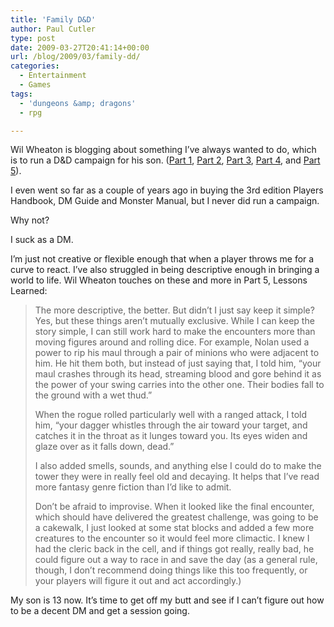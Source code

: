 ```yaml
---
title: 'Family D&D'
author: Paul Cutler
type: post
date: 2009-03-27T20:41:14+00:00
url: /blog/2009/03/family-dd/
categories:
  - Entertainment
  - Games
tags:
  - 'dungeons &amp; dragons'
  - rpg

---
```

Wil Wheaton is blogging about something I&#8217;ve always wanted to do, which is to run a D&D campaign for his son. ([Part 1][1], [Part 2][2], [Part 3][3], [Part 4][4], and [Part 5][5]).

I even went so far as a couple of years ago in buying the 3rd edition Players Handbook, DM Guide and Monster Manual, but I never did run a campaign.

Why not?

I suck as a DM.

I&#8217;m just not creative or flexible enough that when a player throws me for a curve to react. I&#8217;ve also struggled in being descriptive enough in bringing a world to life. Wil Wheaton touches on these and more in Part 5, Lessons Learned:

> The more descriptive, the better. But didn&#8217;t I just say keep it simple? Yes, but these things aren&#8217;t mutually exclusive. While I can keep the story simple, I can still work hard to make the encounters more than moving figures around and rolling dice. For example, Nolan used a power to rip his maul through a pair of minions who were adjacent to him. He hit them both, but instead of just saying that, I told him, &#8220;your maul crashes through its head, streaming blood and gore behind it as the power of your swing carries into the other one. Their bodies fall to the ground with a wet thud.&#8221;
> 
> When the rogue rolled particularly well with a ranged attack, I told him, &#8220;your dagger whistles through the air toward your target, and catches it in the throat as it lunges toward you. Its eyes widen and glaze over as it falls down, dead.&#8221;
> 
> I also added smells, sounds, and anything else I could do to make the tower they were in really feel old and decaying. It helps that I&#8217;ve read more fantasy genre fiction than I&#8217;d like to admit.
> 
> Don&#8217;t be afraid to improvise. When it looked like the final encounter, which should have delivered the greatest challenge, was going to be a cakewalk, I just looked at some stat blocks and added a few more creatures to the encounter so it would feel more climactic. I knew I had the cleric back in the cell, and if things got really, really bad, he could figure out a way to race in and save the day (as a general rule, though, I don&#8217;t recommend doing things like this too frequently, or your players will figure it out and act accordingly.) 

My son is 13 now. It&#8217;s time to get off my butt and see if I can&#8217;t figure out how to be a decent DM and get a session going.

 [1]: http://wilwheaton.typepad.com/wwdnbackup/2009/03/and-so-it-begins.html
 [2]: http://wilwheaton.typepad.com/wwdnbackup/2009/03/and-so-the-campaign-begins-part-ii.html
 [3]: http://wilwheaton.typepad.com/wwdnbackup/2009/03/and-so-the-campaign-begins-part-iii.html
 [4]: http://wilwheaton.typepad.com/wwdnbackup/2009/03/and-so-the-campaign-begins-part-iv.html
 [5]: http://wilwheaton.typepad.com/wwdnbackup/2009/03/behind-the-screen.html